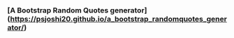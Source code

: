 ### [A Bootstrap Random Quotes generator] (https://psjoshi20.github.io/a_bootstrap_randomquotes_generator/)

